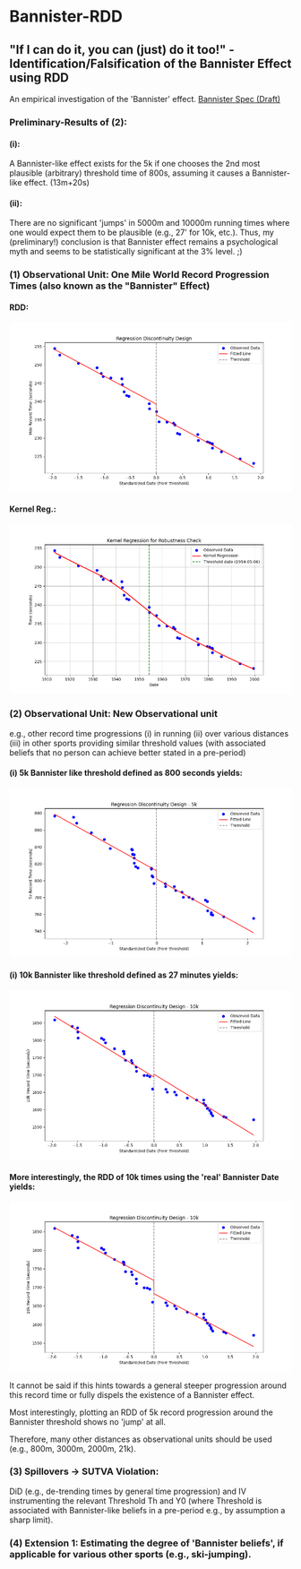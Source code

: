 # Bannister-RDD
## "If I can do it, you can (just) do it too!" - Identification/Falsification of the Bannister Effect using RDD
An empirical investigation of the 'Bannister' effect.
[Bannister Spec (Draft)](https://felixreichel.com/bannister_spec.pdf)

### Preliminary-Results of (2):

#### (i):
A Bannister-like effect exists for the 5k if one
chooses the 2nd most plausible (arbitrary) threshold time of 800s, assuming it causes a Bannister-like effect. (13m+20s)

#### (ii): 
There are no significant 'jumps' in 5000m and 10000m running times where one would expect them to be plausible (e.g., 27' for 10k, etc.). 
Thus, my (preliminary!) conclusion is that Bannister effect remains a psychological myth and seems to be statistically significant at the 3% level. ;)

### (1) Observational Unit: One Mile World Record Progression Times (also known as the "Bannister" Effect)

#### RDD:

![Image](bannister/simp_rdd2_plot)

#### Kernel Reg.:

![Image](bannister/kernel_reg)

### (2) Observational Unit: New Observational unit

e.g., other record time progressions (i) in running (ii) over various distances (iii) in other sports providing
similar threshold values (with associated beliefs that no person can achieve better stated in a pre-period)
#### (i) 5k Bannister like threshold defined as 800 seconds yields:

![Image](10k_and_5k_bannister_like_progression_fx_question/5000m_rdd_first_date_below_800sec)

#### (i) 10k Bannister like threshold defined as 27 minutes yields:

![Image](10k_and_5k_bannister_like_progression_fx_question/10000m_rdd_first_date_below_27mins)

#### More interestingly, the RDD of 10k times using the 'real' Bannister Date yields:

![Image](10000m_rdd_bannister_date_treat)

It cannot be said if this hints towards a general steeper progression around this record time or fully dispels the existence of a Bannister effect.

Most interestingly, plotting an RDD of 5k record progression around the Bannister threshold shows no 'jump' at all.

Therefore, many other distances as observational units should be used (e.g., 800m, 3000m, 2000m, 21k).

### (3) Spillovers -> SUTVA Violation:

DiD (e.g., de-trending times by general time progression) and IV instrumenting the 
relevant Threshold Th and Y0 (where Threshold is associated with Bannister-like beliefs in a pre-period e.g., by assumption a sharp limit).

### (4) Extension 1: Estimating the degree of 'Bannister beliefs', if applicable for various other sports (e.g., ski-jumping).
